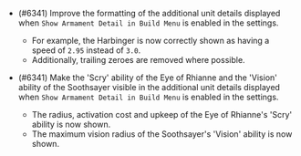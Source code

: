 - (#6341) Improve the formatting of the additional unit details displayed when `Show Armament Detail in Build Menu` is enabled in the settings.
    - For example, the Harbinger is now correctly shown as having a speed of `2.95` instead of `3.0`. 
    - Additionally, trailing zeroes are removed where possible.

- (#6341) Make the 'Scry' ability of the Eye of Rhianne and the 'Vision' ability of the Soothsayer visible in the additional unit details displayed when `Show Armament Detail in Build Menu` is enabled in the settings.
    - The radius, activation cost and upkeep of the Eye of Rhianne's 'Scry' ability is now shown.
    - The maximum vision radius of the Soothsayer's 'Vision' ability is now shown.
